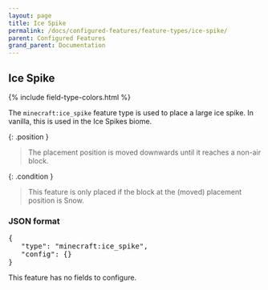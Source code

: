 ```yaml
---
layout: page
title: Ice Spike
permalink: /docs/configured-features/feature-types/ice-spike/
parent: Configured Features
grand_parent: Documentation
---
```


## Ice Spike

<head>
    {% include field-type-colors.html %}
</head>

The `minecraft:ice_spike` feature type is used to place a large ice spike. In vanilla, this is used in the Ice Spikes biome.

{: .position }
> The placement position is moved downwards until it reaches a non-air block.

{: .condition }
> This feature is only placed if the block at the (moved) placement position is Snow.

### JSON format

<pre>
{
   "type": "minecraft:ice_spike",
   "config": {}
}
</pre>

This feature has no fields to configure.